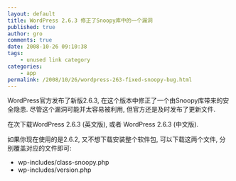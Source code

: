 ```yaml
---
layout: default
title: WordPress 2.6.3 修正了Snoopy库中的一个漏洞
published: true
author: gro
comments: true
date: 2008-10-26 09:10:38
tags:
    - unused link category
categories:
    - app
permalink: /2008/10/26/wordpress-263-fixed-snoopy-bug.html
---
```

WordPress官方发布了新版2.6.3, 在这个版本中修正了一个由Snoopy库带来的安全隐患. 尽管这个漏洞可能并太容易被利用, 但官方还是及时发布了更新文件.

在次下载WordPress 2.6.3 (英文版), 或者 WordPress 2.6.3 (中文版).

如果你现在使用的是2.6.2, 又不想下载安装整个软件包, 可以下载这两个文件, 分别覆盖对应的文件即可:

  * wp-includes/class-snoopy.php
  * wp-includes/version.php